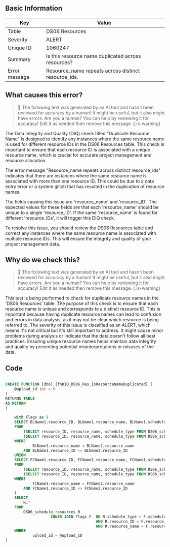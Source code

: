 ## Basic Information
| Key         | Value          |
|-------------|----------------|
| Table       | DS06 Resources |
| Severity    | ALERT |
| Unique ID   | 1060247   |
| Summary     | Is this resource name duplicated across resources? |
| Error message | Resource_name repeats across distinct resource_ids. |

## What causes this error?

> :robot: The following text was generated by an AI tool and hasn't been reviewed for accuracy by a human! It might be useful, but it also might have errors. Are you a human? You can help by reviewing it for accuracy! Edit it as needed then remove this message.
{.is-warning}

The Data Integrity and Quality (DIQ) check titled "Duplicate Resource Name" is designed to identify any instances where the same resource name is used for different resource IDs in the DS06 Resources table. This check is important to ensure that each resource ID is associated with a unique resource name, which is crucial for accurate project management and resource allocation.

The error message "Resource_name repeats across distinct resource_ids" indicates that there are instances where the same resource name is associated with more than one resource ID. This could be due to a data entry error or a system glitch that has resulted in the duplication of resource names.

The fields causing this issue are 'resource_name' and 'resource_ID'. The expected values for these fields are that each 'resource_name' should be unique to a single 'resource_ID'. If the same 'resource_name' is found for different 'resource_IDs', it will trigger this DIQ check.

To resolve this issue, you should review the DS06 Resources table and correct any instances where the same resource name is associated with multiple resource IDs. This will ensure the integrity and quality of your project management data.
## Why do we check this?

> :robot: The following text was generated by an AI tool and hasn't been reviewed for accuracy by a human! It might be useful, but it also might have errors. Are you a human? You can help by reviewing it for accuracy! Edit it as needed then remove this message.
{.is-warning}

This test is being performed to check for duplicate resource names in the 'DS06 Resources' table. The purpose of this check is to ensure that each resource name is unique and corresponds to a distinct resource ID. This is important because having duplicate resource names can lead to confusion and errors in data analysis, as it may not be clear which resource is being referred to. The severity of this issue is classified as an ALERT, which means it's not critical but it's still important to address. It might cause minor problems during analysis or indicate that the data doesn't follow all best practices. Ensuring unique resource names helps maintain data integrity and quality by preventing potential misinterpretations or misuses of the data.
## Code

```sql

CREATE FUNCTION [dbo].[fnDIQ_DS06_Res_IsResourceNameDuplicated] (
	@upload_id int = 0
)
RETURNS TABLE
AS RETURN
(
	
	with Flags as (
	SELECT BLName1.resource_ID, BLName1.resource_name, BLName1.schedule_type
	FROM 
		(SELECT resource_ID, resource_name, schedule_type FROM DS06_schedule_resources WHERE upload_ID = @upload_ID AND schedule_type = 'BL' GROUP BY schedule_type, resource_ID, resource_name) BLName1,
		(SELECT resource_ID, resource_name, schedule_type FROM DS06_schedule_resources WHERE upload_ID = @upload_ID AND schedule_type = 'BL' GROUP BY schedule_type, resource_ID, resource_name) BLName2
	WHERE
			BLName1.resource_name = BLName2.resource_name
		AND BLName1.resource_ID <> BLName2.resource_ID
	UNION
	SELECT FCName1.resource_ID, FCName1.resource_name, FCName1.schedule_type
	FROM 
		(SELECT resource_ID, resource_name, schedule_type FROM DS06_schedule_resources WHERE upload_ID = @upload_ID AND schedule_type = 'FC' GROUP BY schedule_type, resource_ID, resource_name) FCName1,
		(SELECT resource_ID, resource_name, schedule_type FROM DS06_schedule_resources WHERE upload_ID = @upload_ID AND schedule_type = 'FC' GROUP BY schedule_type, resource_ID, resource_name) FCName2
	WHERE
			FCName1.resource_name = FCName2.resource_name
		AND FCName1.resource_ID <> FCName2.resource_ID
	)
	SELECT
		R.*
	FROM
		DS06_schedule_resources R 		
					INNER JOIN Flags F 	ON R.schedule_type = F.schedule_type
										AND R.resource_ID = F.resource_ID
										AND R.resource_name = F.resource_name
	WHERE
			upload_id = @upload_ID
)
```
